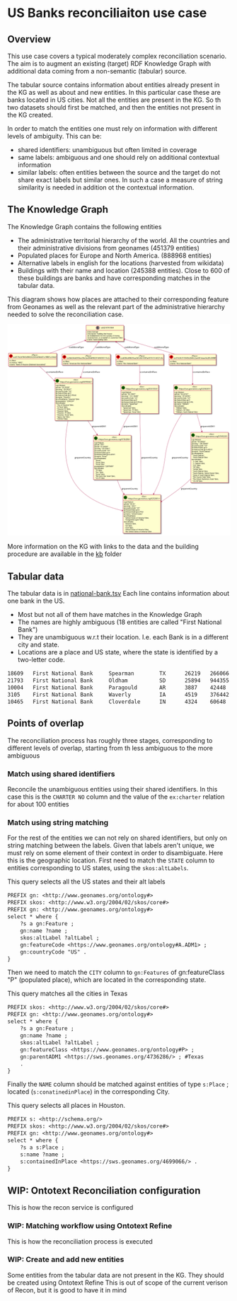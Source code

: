 # US Banks reconciliaiton use case

## Overview

This use case covers a typical moderately complex reconciliation scenario. 
The aim is to augment an existing (target) RDF Knowledge Graph with additional data coming from a non-semantic (tabular) source.

The tabular source contains information about entities already present in the KG 
as well as about and new entities. 
In this particular case these are banks located in US cities.
Not all the entities are present in the KG. 
So th two datasets should first be matched, 
and then the entities not present in the KG created. 

In order to match the entities one must rely on information with different levels of ambiguity. 
This can be:
* shared identifiers: unambiguous but often limited in coverage
* same labels: ambiguous and one should rely on additional contextual information
* similar labels: often entities between the source and the target do not share exact labels but similar ones. In such a case a measure of string similarity is needed in addition ot the contextual information. 

## The Knowledge Graph  

The Knowledge Graph contains the following entities
* The administrative territorial hierarchy of the world. All the countries and their administrative divisions from geonames (451379 entities)
* Populated places for Europe and North America. (888968 entities) 
* Alternative labels in english for the locations (harvested from wikidata)
* Buildings with their name and location (245388 entities). Close to 600 of these buildings are banks and have corresponding matches in the tabular data.  

This diagram shows how places are attached to their corresponding feature from Geonames 
as well as the relevant part of the administrative hierarchy needed to solve the reconciliation case.

![](data/kb/model/geonames.png)

More information on the KG with links to the data 
and the building procedure are available in the [kb](data/kb) folder

## Tabular data 

The tabular data is in [national-bank.tsv](data/tabular/national-bank.tsv)
Each line contains information about one bank in the US. 
* Most but not all of them have matches in the Knowledge Graph
* The names are highly ambiguous (18 entities are called "First National Bank")
* They are unambiguous w.r.t their location. I.e. each Bank is in a different city and state.
* Locations are a place and US state, where the state is identified by a two-letter code.

```tsv
18609   First National Bank     Spearman        TX      26219   266066
21793   First National Bank     Oldham          SD      25894   944355
10004   First National Bank     Paragould       AR      3887    42448
3105    First National Bank     Waverly         IA      4519    376442
10465   First National Bank     Cloverdale      IN      4324    60648
```

## Points of overlap 

The reconciliation process has roughly three stages,
corresponding to different levels of overlap,
starting from th less ambiguous to the more ambiguous

### Match using shared identifiers

Reconcile the unambiguous entities using their shared identifiers. 
In this case this is the `CHARTER NO` column 
and the value of the `ex:charter` relation for about 100 entities

### Match using string matching 

For the rest of the entities we can not rely on shared identifiers, 
but only on string matching between the labels.
Given that labels aren't unique, we must rely on some element of their context in order to disambiguate.
Here this is the geographic location. 
First need to match the `STATE` column to entities corresponding to US states, using the `skos:altLabels`.

This query selects all the US states and their alt labels
```sparql
PREFIX gn: <http://www.geonames.org/ontology#>
PREFIX skos: <http://www.w3.org/2004/02/skos/core#>
PREFIX gn: <http://www.geonames.org/ontology#>
select * where {
    ?s a gn:Feature ;
    gn:name ?name ;
    skos:altLabel ?altLabel ;
    gn:featureCode <https://www.geonames.org/ontology#A.ADM1> ;
    gn:countryCode "US" .
}
```

Then we need to match the `CITY` column to `gn:Features` of gn:featureClass "P" (populated place), 
which are located in the corresponding state.

This query matches all the cities in Texas

```sparql
PREFIX skos: <http://www.w3.org/2004/02/skos/core#>
PREFIX gn: <http://www.geonames.org/ontology#>
select * where {
    ?s a gn:Feature ;
    gn:name ?name ;
    skos:altLabel ?altLabel ;
    gn:featureClass <https://www.geonames.org/ontology#P> ;
    gn:parentADM1 <https://sws.geonames.org/4736286/> ; #Texas
    . 
}
```

Finally the `NAME` column should be matched against entities of type `s:Place` ;
located (`s:conatinedinPlace`) in the corresponding City.

This query selects all places in Houston. 
```sparql
PREFIX s: <http://schema.org/>
PREFIX skos: <http://www.w3.org/2004/02/skos/core#>
PREFIX gn: <http://www.geonames.org/ontology#>
select * where {
    ?s a s:Place ;
    s:name ?name ;
    s:containedInPlace <https://sws.geonames.org/4699066/> .
}
```

## WIP:  Ontotext Reconciliation configuration

This is how the recon service is configured

### WIP: Matching workflow using Ontotext Refine

This is how the reconciliation process is executed

### WIP: Create and add new entities

Some entities from the tabular data are not present in the KG.
They should be created using Ontotext Refine
This is out of scope of the current verison of Recon,
but it is good to have it in mind 